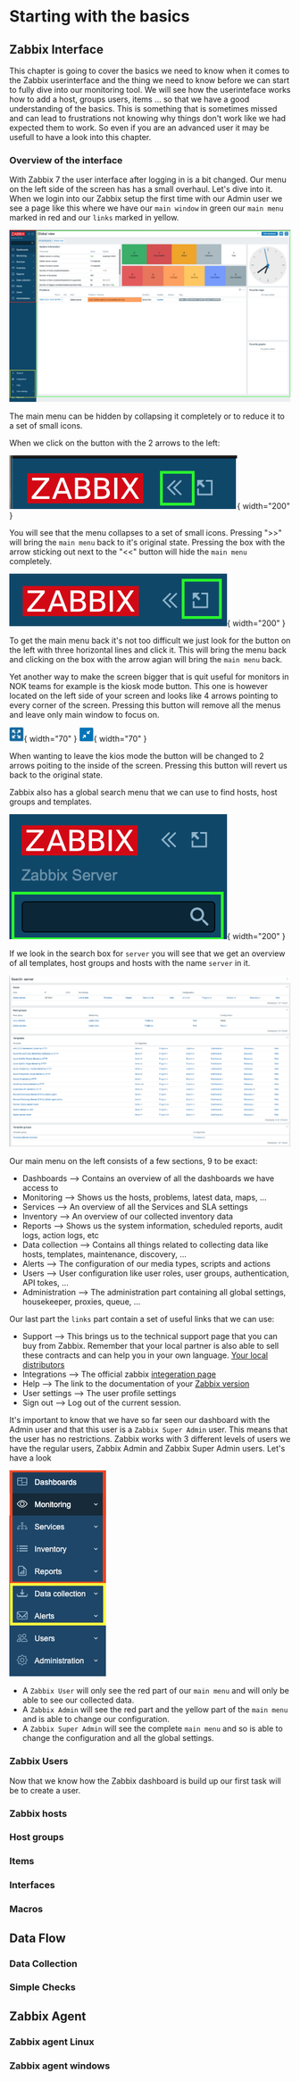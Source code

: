 # Starting with the basics

## Zabbix Interface

This chapter is going to cover the basics we need to know when it comes to the Zabbix userinterface and the thing we need to know before we can start to fully dive into our monitoring tool. We will see how the userinteface works how to add a host, groups users, items ... so that we have a good understanding of the basics. This is something that is sometimes missed and can lead to frustrations not knowing why things don't work like we had expected them to work. So even if you are an advanced user it may be usefull to have a look into this chapter.


### Overview of the interface

With Zabbix 7 the user interface after logging in is a bit changed. Our menu on the left side of the screen has has a small overhaul. Let's dive into it.
When we login into our Zabbix setup the first time with our Admin user we see a page like this where we have our ```main window``` in green our ```main menu``` marked in red and our ```links``` marked in yellow.

![main view](CH02/main-window.png)

The main menu can be hidden by collapsing it completely or to reduce it to a set of small icons. 


When we click on the button with the 2 arrows to the left:

![Image title](CH02/small-menu.png/){ width="200" } 

You will see that the menu collapses to a set of small icons. Pressing ">>" will bring the ```main menu``` back to it's original state. Pressing the box with the arrow sticking out next to the "<<" button will hide the ```main menu``` completely.

![Image title](CH02/hide-menu.png/){ width="200" }

 To get the main menu back it's not too difficult we just look for the button on the left with three horizontal lines and click it. This will bring the menu back and clicking on the box with the arrow agian will bring the ```main menu``` back.

Yet another way to make the screen bigger that is quit useful for monitors in NOK teams for example is the kiosk mode button. This one is however located on the left side of your screen and looks like 4 arrows pointing to every corner of the screen. Pressing this button will remove all the menus and leave only main window to focus on.

![Image title](CH02/kiosk-menu.png/){ width="70" } ![Image title](CH02/exitkiosk-menu.png/){ width="70" }

When wanting to leave the kios mode the button will be changed to 2 arrows poiting to the inside of the screen. Pressing this button will revert us back to the original state.

Zabbix also has a global search menu that we can use to find hosts, host groups and templates.

![Image title](CH02/search-menu.png/){ width="200" }

If we look in the search box for ```server``` you will see that we get an overview of all templates, host groups and hosts with the name ```server``` in it.

![Image title](CH02/main-search.png/)

Our main menu on the left consists of a few sections, 9 to be exact:


* Dashboards		--> Contains an overview of all the dashboards we have access to
* Monitoring		--> Shows us the hosts, problems, latest data, maps, ...
* Services		--> An overview of all the Services and SLA settings
* Inventory		--> An overview of our collected inventory data
* Reports		--> Shows us the system information, scheduled reports, audit logs, action logs, etc
* Data collection	--> Contains all things related to collecting data like hosts, templates, maintenance, discovery, ...
* Alerts		--> The configuration of our media types, scripts and actions
* Users			--> User configuration like user roles, user groups, authentication, API tokes, ...
* Administration	--> The administration part containing all global settings, housekeeper, proxies, queue, ...


Our last part the ```links``` part  contain a set of useful links that we can use:

* Support		--> This brings us to the technical support page that you can buy from Zabbix. Remember that your local partner is also able to sell these contracts and can help you in your own language. [Your local distributors](https://www.zabbix.com/distributors)
* Integrations		--> The official zabbix [integeration page](https://www.zabbix.com/integrations) 
* Help			--> The link to the documentation of your [Zabbix version](https://www.zabbix.com/documentation/7.0/)
* User settings		--> The user profile settings
* Sign out		--> Log out of the current session.

It's important to know that we have so far seen our dashboard with the Admin user and that this user is a ```Zabbix Super Admin``` user. This means that the user has no restrictions. Zabbix works with 3 different levels of users we have the regular users, Zabbix Admin and Zabbix Super Admin users. Let's have a look


![Image title](CH02/main-menu.png/)

* A ```Zabbix User``` will only see the red part of our ```main menu``` and will only be able to see our collected data.
* A ```Zabbix Admin``` will see the red part and the yellow part of the ```main menu``` and is able to change our configuration.
* A ```Zabbix Super Admin``` will see the complete ```main menu``` and so is able to change the configuration and all the global settings.



### Zabbix Users

Now that we know how the Zabbix dashboard is build up our first task will be to create a user.

### Zabbix hosts

### Host groups

### Items

### Interfaces

### Macros

## Data Flow

### Data Collection

### Simple Checks

## Zabbix Agent

### Zabbix agent Linux

### Zabbix agent windows

